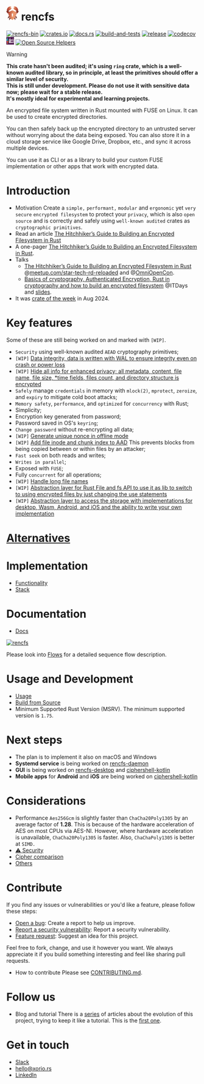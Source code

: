 # [![](favicon.png)](https://github.com/xoriors/rencfs) rencfs

[![rencfs-bin](https://img.shields.io/aur/version/rencfs-bin?color=1793d1&label=rencfs-bin&logo=arch-linux)](https://aur.archlinux.org/packages/rencfs-bin/)
[![crates.io](https://img.shields.io/crates/v/rencfs.svg)](https://crates.io/crates/rencfs)
[![docs.rs](https://img.shields.io/docsrs/rencfs?label=docs.rs)](https://docs.rs/rencfs/)
[![build-and-tests](https://github.com/xoriors/rencfs/actions/workflows/build_and_tests.yaml/badge.svg)](https://github.com/xoriors/rencfs/actions/workflows/build_and_tests.yaml)
[![release](https://github.com/xoriors/rencfs/actions/workflows/release.yaml/badge.svg)](https://github.com/xoriors/rencfs/actions/workflows/release.yaml)
[![codecov](https://codecov.io/gh/xoriors/rencfs/graph/badge.svg?token=NUQI6XGF2Y)](https://codecov.io/gh/xoriors/rencfs)
<a href="https://bit.ly/3UU1oXi"><img src="website/resources/slack.png" style = "width: 20px; height: 20px;"/></a>
[![Open Source Helpers](https://www.codetriage.com/xoriors/rencfs/badges/users.svg)](https://www.codetriage.com/xoriors/rencfs)

> [!WARNING]  
> **This crate hasn't been audited; it's using `ring` crate, which is a well-known audited library, so in principle, at
least the primitives should offer a similar level of security.  
> This is still under development. Please do not use it with sensitive data now; please wait for a
stable release.  
> It's mostly ideal for experimental and learning projects.**

An encrypted file system written in Rust mounted with FUSE on Linux. It can be used to create encrypted
directories.

You can then safely back up the encrypted directory to an untrusted server without worrying about the data being
exposed.
You can also store it in a cloud storage service like Google Drive, Dropbox, etc., and sync it across multiple devices.

You can use it as CLI or as a library to build your custom FUSE implementation or other apps that work with encrypted
data.

# Introduction

- Motivation
  Create a `simple,` `performant,` `modular` and `ergonomic` yet `very secure` `encrypted filesystem` to protect
  your `privacy`, which is also `open source` and is correctly and safely using `well-known audited` crates
  as `cryptographic primitives`.
- Read an article [The Hitchhiker’s Guide to Building an Encrypted Filesystem in Rust](https://medium.com/system-weakness/hitchhikers-guide-to-building-a-distributed-filesystem-in-rust-the-very-beginning-2c02eb7313e7)
- A one-pager [The Hitchhiker’s Guide to Building an Encrypted Filesystem in Rust](docs/The_Hitchhiker_s_Guide_to_Building_an_Encrypted_Filesystem_in_Rust.pdf).
- Talks
    - [The Hitchhiker’s Guide to Building an Encrypted Filesystem in Rust](https://startech-rd.io/hitchhikers-guide-to/) @[meetup.com/star-tech-rd-reloaded](https://www.meetup.com/star-tech-rd-reloaded/) and @[OmniOpenCon](https://omniopencon.org/).
    - [Basics of cryptography, Authenticated Encryption, Rust in cryptography and how to build an encrypted filesystem](https://www.youtube.com/live/HwmVxOl3pQg) @ITDays and [slides](https://miro.com/app/board/uXjVLccxeCE=/?share_link_id=342563218323).
- It was [crate of the week](https://this-week-in-rust.org/blog/2024/08/14/this-week-in-rust-560/#crate-of-the-week) in Aug 2024.

# Key features

Some of these are still being worked on and marked with `[WIP]`.

- `Security` using well-known audited `AEAD` cryptography primitives;
- `[WIP]` [Data integrity, data is written with WAL to ensure integrity even on crash or power loss](https://github.com/xoriors/rencfs/issues/48)
- `[WIP]` [Hide all info for enhanced privacy; all metadata, content, file name, file size, *time fields, files count, and directory structure is encrypted](https://github.com/xoriors/rencfs/issues/53)
- `Safely` manage `credentials` in memory with `mlock(2)`, `mprotect`, `zeroize`, and `expiry` to mitigate cold boot
  attacks;
- `Memory safety`, `performance`, and `optimized` for `concurrency` with Rust;
- Simplicity;
- Encryption key generated from password;
- Password saved in OS's `keyring`;
- `Change password` without re-encrypting all data;
- `[WIP]` [Generate unique nonce in offline mode](https://github.com/xoriors/rencfs/issues/47)
- `[WIP]` [Add file inode and chunk index to AAD](https://github.com/xoriors/rencfs/issues/49) This prevents blocks
  from being copied between or within files by an attacker;
- `Fast seek` on both reads and writes;
- `Writes in parallel`;
- Exposed with `FUSE`;
- Fully `concurrent` for all operations;
- `[WIP]` [Handle long file names](https://github.com/xoriors/rencfs/issues/47)
- `[WIP]` [Abstraction layer for Rust File and fs API to use it as lib to switch to using encrypted files by just changing the use statements](https://github.com/xoriors/rencfs/issues/97)
- `[WIP]` [Abstraction layer to access the storage with implementations for desktop, Wasm, Android, and iOS and the ability to write your own implementation](https://github.com/xoriors/rencfs/issues/111)

# [Alternatives](docs/readme/Alternatives.md)

# Implementation

- [Functionality](docs/readme/Functionality.md)
- [Stack](docs/readme/Stack.md)

# Documentation

- [Docs](docs/)

[![rencfs](website/resources/layers.png)](website/resources/layers.png)

Please look into [Flows](docs/readme/flows.md) for a detailed sequence flow description.

# Usage and Development

- [Usage](docs/readme/Usage.md)
- [Build from Source](docs/readme/Build_from_Source.md)
- Minimum Supported Rust Version (MSRV). The minimum supported version is `1.75`.

# Next steps

- The plan is to implement it also on macOS and Windows
- **Systemd service** is being worked on [rencfs-daemon](https://github.com/radumarias/rencfs-daemon)
- **GUI** is being worked on [rencfs-desktop](https://github.com/radumarias/rencfs-desktop)
  and [ciphershell-kotlin](https://github.com/radumarias/ciphershell-kotlin)
- **Mobile apps** for **Android** and **iOS** are being worked
  on [ciphershell-kotlin](https://github.com/radumarias/ciphershell-kotlin)

# Considerations

- Performance
  `Aes256Gcm` is slightly faster than `ChaCha20Poly1305` by an average factor of **1.28**. This is because of the
  hardware acceleration of AES
  on most CPUs via AES-NI. However, where hardware acceleration is unavailable, `ChaCha20Poly1305` is faster.
  Also, `ChaChaPoly1305` is better at `SIMD.`
- [⚠️ Security ](docs/readme/Security.md)
- [Cipher comparison](docs/readme/Cipher_comparison.md)
- [Others](docs/readme/Considerations.md)

# Contribute

If you find any issues or vulnerabilities or you'd like a feature, please follow these steps:
- [Open a bug](https://github.com/xoriors/rencfs/issues/new?assignees=&labels=&projects=&template=bug_report.md&title=): Create a report to help us improve.
- [Report a security vulnerability](https://github.com/xoriors/rencfs/security/advisories/new): Report a security vulnerability.
- [Feature request](https://github.com/xoriors/rencfs/issues/new?assignees=&labels=&projects=&template=feature_request.md&title=): Suggest an idea for this project.

Feel free to fork, change, and use it however you want. We always appreciate it if you build something interesting and feel like sharing pull requests.

- How to contribute
  Please see [CONTRIBUTING.md](.github/CONTRIBUTING.md).

# Follow us

- Blog and tutorial
  There is a [series](https://medium.com/@xorio42/list/828492b94c23) of articles about the evolution of this
  project, trying to keep it like a tutorial. This is
  the [first one](https://systemweakness.com/the-hitchhikers-guide-to-building-an-encrypted-filesystem-in-rust-4d678c57d65c).

# Get in touch

- [Slack](https://bit.ly/3UU1oXi)
- [hello@xorio.rs](mailto:hello@xorio.rs)
- [LinkedIn](https://www.linkedin.com/company/xorio)
